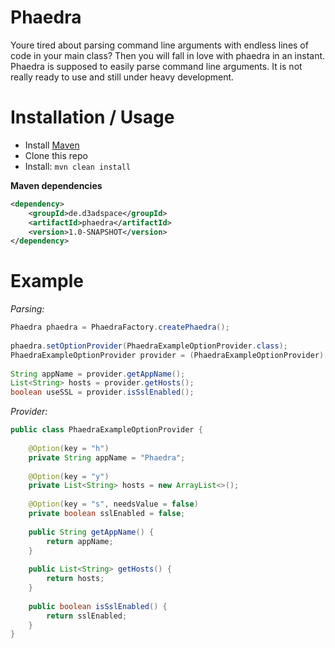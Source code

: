 # Phaedra
Youre tired about parsing command line arguments with endless lines of code in your main class? 
Then you will fall in love with phaedra in an instant. Phaedra is supposed to easily parse command
line arguments. It is not really ready to use and still under heavy development.

# Installation / Usage

- Install [Maven](http://maven.apache.org/download.cgi)
- Clone this repo
- Install: ```mvn clean install```

**Maven dependencies**

```xml
<dependency>
    <groupId>de.d3adspace</groupId>
    <artifactId>phaedra</artifactId>
    <version>1.0-SNAPSHOT</version>
</dependency>
```

# Example

_Parsing:_
```java
Phaedra phaedra = PhaedraFactory.createPhaedra();
		
phaedra.setOptionProvider(PhaedraExampleOptionProvider.class);
PhaedraExampleOptionProvider provider = (PhaedraExampleOptionProvider) phaedra.parse("java -jar server-jar -h PhaedraCommandLineParser -y localhost:8080,localhost:8081,localhost:8082 -s".split(" "));
		
String appName = provider.getAppName();
List<String> hosts = provider.getHosts();
boolean useSSL = provider.isSslEnabled();
```

_Provider:_
```java
public class PhaedraExampleOptionProvider {
	
	@Option(key = "h")
	private String appName = "Phaedra";
	
	@Option(key = "y")
	private List<String> hosts = new ArrayList<>();
	
	@Option(key = "s", needsValue = false)
	private boolean sslEnabled = false;
	
	public String getAppName() {
		return appName;
	}
	
	public List<String> getHosts() {
		return hosts;
	}
	
	public boolean isSslEnabled() {
		return sslEnabled;
	}
}
```
